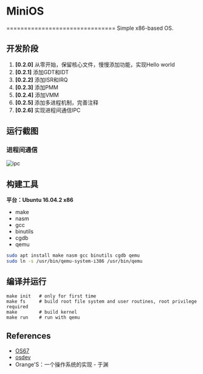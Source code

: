 # MiniOS
===============================
Simple x86-based OS.


## 开发阶段

1. **[0.2.0]** 从零开始，保留核心文件，慢慢添加功能，实现Hello world
2. **[0.2.1]** 添加GDT和IDT
3. **[0.2.2]** 添加ISR和IRQ
4. **[0.2.3]** 添加PMM
5. **[0.2.4]** 添加VMM
6. **[0.2.5]** 添加多进程机制，完善注释
7. **[0.2.6]** 实现进程间通信IPC

## 运行截图

### 进程间通信

![ipc](https://github.com/bajdcc/MiniOS/raw/master/screenshot/ipc.png)

## 构建工具
**平台：Ubuntu 16.04.2 x86**
* make
* nasm
* gcc
* binutils
* cgdb
* qemu

```bash
sudo apt install make nasm gcc binutils cgdb qemu
sudo ln -s /usr/bin/qemu-system-i386 /usr/bin/qemu
```

## 编译并运行
```shell
make init   # only for first time
make fs     # build root file system and user routines, root privilege required
make        # build kernel
make run    # run with qemu
```


## References
* [OS67](https://github.com/SilverRainZ/OS67)
* [osdev](http://wiki.osdev.org/)
* Orange'S：一个操作系统的实现 - 于渊